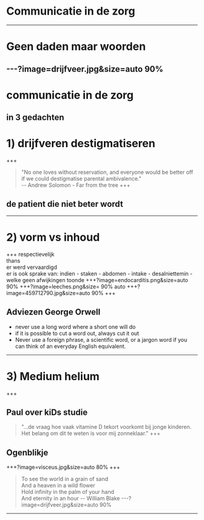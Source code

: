 # Communicatie in de zorg
---
# Geen daden maar woorden
---?image=drijfveer.jpg&size=auto 90%
---
# communicatie in de zorg
in 3 gedachten
---
# 1) drijfveren destigmatiseren
+++
> "No one loves without reservation, and everyone would be better off if we could destigmatise parental ambivalence."  
> -- Andrew Solomon - Far from the tree
+++
## de patient die niet beter wordt
---
# 2) vorm vs inhoud
+++
respectievelijk  
thans  
er werd vervaardigd  
er is ook sprake van: indien - staken - abdomen - intake - desalniettemin - welke geen afwijkingen toonde
+++?image=endocarditis.png&size=auto 90%
+++?image=leeches.png&size= 90% auto
+++?image=459712790.jpg&size=auto 90%
+++
## Adviezen George Orwell
- never use a long word where a short one will do
- if it is possible to cut a word out, always cut it out
- Never use a foreign phrase, a scientific word, or a jargon word if you can think of an everyday English equivalent.
---
# 3) Medium helium
+++
## Paul over kiDs studie
>"...de vraag hoe vaak vitamine D tekort voorkomt bij jonge kinderen. Het belang om dit te weten is voor mij zonneklaar."
+++
## Ogenblikje
+++?image=visceus.jpg&size=auto 80%
+++
>To see the world in a grain of sand  
And a heaven in a wild flower  
Hold infinity in the palm of your hand  
And eternity in an hour
> -- William Blake
---?image=drijfveer.jpg&size=auto 90%
---



